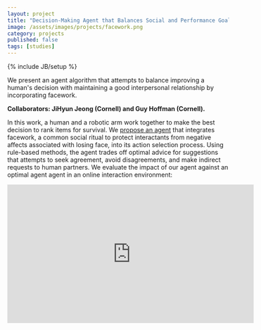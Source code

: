```yaml
---
layout: project
title: "Decision-Making Agent that Balances Social and Performance Goals"
image: /assets/images/projects/facework.png
category: projects
published: false
tags: [studies]
---
```

{% include JB/setup %}


We present an agent algorithm that attempts to balance improving a human's decision with maintaining a good interpersonal relationship by incorporating facework.

<!--more-->

**Collaborators: JiHyun Jeong (Cornell) and Guy Hoffman (Cornell).**


In this work, a human and a robotic arm work together to make the best decision to rank items for survival. 
We [propose an agent]((https://hrc2.io/papers/facework-fss)) that integrates facework, a common social ritual to protect interactants from negative affects associated with losing face, into its action selection process. 
Using rule-based methods, the agent trades off optimal advice for suggestions that attempts to seek agreement, avoid disagreements, and make indirect requests to human partners. 
We evaluate the impact of our agent against an optimal agent agent in an online interaction environment: 

<div class="video-container"><iframe width="560" height="315" src="https://www.youtube.com/embed/hcFVQWOpwvU" title="YouTube video player" frameborder="0" allow="accelerometer; autoplay; clipboard-write; encrypted-media; gyroscope; picture-in-picture" allowfullscreen></iframe></div>




